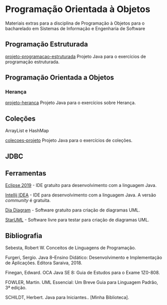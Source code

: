 # Programação Orientada à Objetos

Materiais extras para a disciplina de Programação à Objetos para o bacharelado em Sistemas de Informação e Engenharia de Software

## Programação Estruturada

[projeto-programacao-estruturada](/programacao-estruturada/programacao-estruturada-projeto) Projeto Java para o exercícios de programação estruturada.

## Programação Orientada a Objetos

### Herança

[projeto-heranca](/programacao-orientada-objetos/heranca-projeto) Projeto Java para o exercícios sobre Herança.


## Coleções

ArrayList e HashMap

[colecoes-projeto](/colecoes/colecoes-projeto) Projeto Java para o exercícios de coleções.

## JDBC

## Ferramentas

[Eclipse 2019](https://www.eclipse.org/eclipseide/) - IDE gratuito para desenvolvimento com a linguagem Java.

[Intellij IDEA](https://www.jetbrains.com/idea/) - IDE para desenvolvimento com a linguagem Java. A versão _community_ é gratuita.

[Dia Diagram](http://dia-installer.de/) - Software gratuito para criação de diagramas UML.

[StarUML](http://staruml.io/) - Software livre para testar para criação de diagramas UML.

## Bibliografia

Sebesta, Robert W. Conceitos de Linguagens de Programação.

Furgeri, Sergio. Java 8–Ensino Didático: Desenvolvimento e Implementação de Aplicações. Editora Saraiva, 2018.

Finegan, Edward. OCA Java SE 8: Guia de Estudos para o Exame 1Z0-808.

FOWLER, Martin. UML Essencial: Um Breve Guia para Linguagem Padrão, 3ª edição.

SCHILDT, Herbert. Java para Iniciantes.. [Minha Biblioteca].